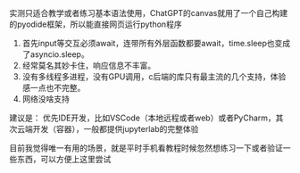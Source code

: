 实测只适合教学或者练习基本语法使用，ChatGPT的canvas就用了一个自己构建的pyodide框架，所以能直接网页运行python程序

1. 首先input等交互必须await，连带所有外层函数都要await，time.sleep也变成了asyncio.sleep。
2. 经常莫名其妙卡住，响应信息不丰富。
3. 没有多线程多进程，没有GPU调用，c后端的库只有最主流的几个支持，体验感一点也不完整。
4. 网络没啥支持

建议是：
优先IDE开发，比如VSCode（本地远程或者web）或者PyCharm，其次云端开发（容器），一般都提供jupyterlab的完整体验

目前我觉得唯一有用的场景，就是平时手机看教程时候忽然想练习一下或者验证一些东西，可以方便上这里尝试
 




